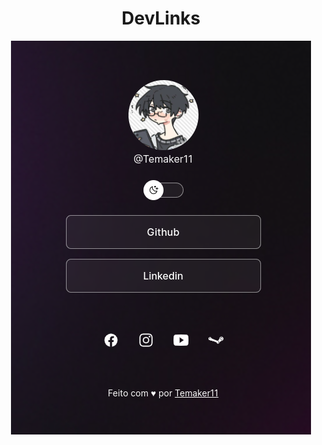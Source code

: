 <h1 align="center"> DevLinks </h1>



<p align="center">
  <img alt="License" src="./.github/preview.jpg">
</p>

<br>

</p>

#